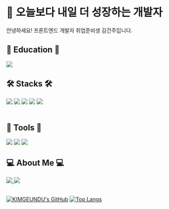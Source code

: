 # 🦆 오늘보다 내일 더 성장하는 개발자

안녕하세요! 프론트엔드 개발자 취업준비생 김건주입니다.
<br>

## 🏅 Education 🏅
<img src="https://img.shields.io/badge/Techit_FE_Shcool-9999FF?style=for-the-badge&logo=lionair&logoColor=white">

## 🛠️ Stacks 🛠️  
<img src="https://img.shields.io/badge/HTML5-E34F26?style=for-the-badge&logo=HTML5&logoColor=white"> <img src="https://img.shields.io/badge/CSS3-1572B6?style=for-the-badge&logo=CSS3&logoColor=white">
<img src="https://img.shields.io/badge/Sass-CC6699?style=for-the-badge&logo=Sass&logoColor=white">
<img src="https://img.shields.io/badge/tailwindcss-06B6D4?style=for-the-badge&logo=tailwindcss&logoColor=white">
<img src="https://img.shields.io/badge/JavaScript-F7DF1E?style=for-the-badge&logo=JavaScript&logoColor=black">
<br>
<br>

## 📜 Tools 📜 
<!-- VS  -->
<img src="https://img.shields.io/badge/visualstudiocode-007ACC?style=for-the-badge&logo=visualstudiocode&logoColor=white"> <img src="https://img.shields.io/badge/Codepen-000000?style=for-the-badge&logo=codepen&logoColor=white"> <img src="https://img.shields.io/badge/codesandbox-EF2D5E?style=for-the-badge&logo=codesandbox&logoColor=white">
<br>

## 💻 About Me 💻 
<!-- 깃허브 -->
<a href="https://github.com/KIMGEUNDU" target="_blank">
<img src="https://img.shields.io/badge/github-181717?style=for-the-badge&logo=github&logoColor=white">
</a>
<!-- 벨로그 -->
 <a href="https://velog.io/@f_vlkoklv" target="_blank">
<img src="https://img.shields.io/badge/Velog-20C997?style=for-the-badge&logo=Velog&logoColor=white">
</a>
<br>
<br>

 [![KIMGEUNDU's GitHub](https://github-readme-stats.vercel.app/api?username=KIMGEUNDU&theme=vue&show_icons=true&custom_title=🐻‍❄️KIMGEUNDU's　Activity&rank_icon=github)](https://github.com/anuraghazra/github-readme-stats)  [![Top Langs](https://github-readme-stats.vercel.app/api/top-langs/?username=KIMGEUNDU&layout=donut)](https://github.com/anuraghazra/github-readme-stats)


